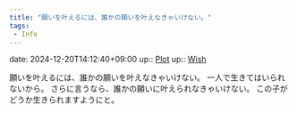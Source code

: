 ```yaml
---
title: "願いを叶えるには、誰かの願いを叶えなきゃいけない。"
tags:
 - Info
---
```


date: 2024-12-20T14:12:40+09:00
up:: [Plot](../Bar/Novel/Chaos/Plot.md)
up:: [Wish](../Bar/Novel/Topics/Wish.md)

願いを叶えるには、誰かの願いを叶えなきゃいけない。
一人で生きてはいられないから。
さらに言うなら、誰かの願いに叶えられなきゃいけない。
この子がどうか生きられますようにと。
